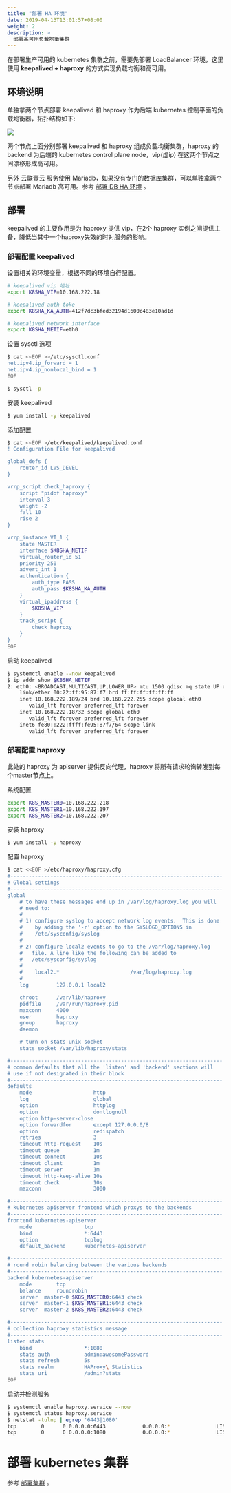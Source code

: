 ```yaml
---
title: "部署 HA 环境"
date: 2019-04-13T13:01:57+08:00
weight: 2
description: >
  部署高可用负载均衡集群
---
```


在部署生产可用的 kubernetes 集群之前，需要先部署 LoadBalancer 环境，这里使用 **keepalived + haproxy** 的方式实现负载均衡和高可用。

## 环境说明

单独拿两个节点部署 keepalived 和 haproxy 作为后端 kubernetes 控制平面的负载均衡器，拓扑结构如下:

![](../images/k8s.png)

两个节点上面分别部署 keepalived 和 haproxy 组成负载均衡集群，haproxy 的 backend 为后端的 kubernetes control plane node，vip(虚ip) 在这两个节点之间漂移形成高可用。

另外 云联壹云 服务使用 Mariadb，如果没有专门的数据库集群，可以单独拿两个节点部署 Mariadb 高可用。参考 [部署 DB HA 环境](/docs/setup/db-ha) 。

## 部署

keepalived 的主要作用是为 haproxy 提供 vip，在2个 haproxy 实例之间提供主备，降低当其中一个haproxy失效的时对服务的影响。

### 部署配置 keepalived

设置相关的环境变量，根据不同的环境自行配置。

```bash
# keepalived vip 地址
export K8SHA_VIP=10.168.222.18

# keepalived auth toke
export K8SHA_KA_AUTH=412f7dc3bfed32194d1600c483e10ad1d

# keepalived network interface
export K8SHA_NETIF=eth0
```

设置 sysctl 选项

```bash
$ cat <<EOF >>/etc/sysctl.conf
net.ipv4.ip_forward = 1
net.ipv4.ip_nonlocal_bind = 1
EOF

$ sysctl -p
```

安装 keepalived

```bash
$ yum install -y keepalived
```

添加配置

```bash
$ cat <<EOF >/etc/keepalived/keepalived.conf
! Configuration File for keepalived

global_defs {
    router_id LVS_DEVEL
}

vrrp_script check_haproxy {
    script "pidof haproxy"
    interval 3
    weight -2
    fall 10
    rise 2
}

vrrp_instance VI_1 {
    state MASTER
    interface $K8SHA_NETIF
    virtual_router_id 51
    priority 250
    advert_int 1
    authentication {
        auth_type PASS
        auth_pass $K8SHA_KA_AUTH
    }
    virtual_ipaddress {
        $K8SHA_VIP
    }
    track_script {
        check_haproxy
    }
}
EOF
```

启动 keepalived

```bash
$ systemctl enable --now keepalived
$ ip addr show $K8SHA_NETIF
2: eth0: <BROADCAST,MULTICAST,UP,LOWER_UP> mtu 1500 qdisc mq state UP qlen 1000
    link/ether 00:22:ff:95:87:f7 brd ff:ff:ff:ff:ff:ff
    inet 10.168.222.189/24 brd 10.168.222.255 scope global eth0
       valid_lft forever preferred_lft forever
    inet 10.168.222.18/32 scope global eth0
       valid_lft forever preferred_lft forever
    inet6 fe80::222:ffff:fe95:87f7/64 scope link
       valid_lft forever preferred_lft forever
```

### 部署配置 haproxy

此处的 haproxy 为 apiserver 提供反向代理，haproxy 将所有请求轮询转发到每个master节点上。

系统配置

```bash
export K8S_MASTER0=10.168.222.218
export K8S_MASTER1=10.168.222.197
export K8S_MASTER2=10.168.222.207
```

安装 haproxy

```bash
$ yum install -y haproxy
```

配置 haproxy

```bash
$ cat <<EOF >/etc/haproxy/haproxy.cfg
#---------------------------------------------------------------------
# Global settings
#---------------------------------------------------------------------
global
    # to have these messages end up in /var/log/haproxy.log you will
    # need to:
    #
    # 1) configure syslog to accept network log events.  This is done
    #    by adding the '-r' option to the SYSLOGD_OPTIONS in
    #    /etc/sysconfig/syslog
    #
    # 2) configure local2 events to go to the /var/log/haproxy.log
    #   file. A line like the following can be added to
    #   /etc/sysconfig/syslog
    #
    #    local2.*                       /var/log/haproxy.log
    #
    log         127.0.0.1 local2

    chroot      /var/lib/haproxy
    pidfile     /var/run/haproxy.pid
    maxconn     4000
    user        haproxy
    group       haproxy
    daemon

    # turn on stats unix socket
    stats socket /var/lib/haproxy/stats

#---------------------------------------------------------------------
# common defaults that all the 'listen' and 'backend' sections will
# use if not designated in their block
#---------------------------------------------------------------------
defaults
    mode                    http
    log                     global
    option                  httplog
    option                  dontlognull
    option http-server-close
    option forwardfor       except 127.0.0.0/8
    option                  redispatch
    retries                 3
    timeout http-request    10s
    timeout queue           1m
    timeout connect         10s
    timeout client          1m
    timeout server          1m
    timeout http-keep-alive 10s
    timeout check           10s
    maxconn                 3000

#---------------------------------------------------------------------
# kubernetes apiserver frontend which proxys to the backends
#---------------------------------------------------------------------
frontend kubernetes-apiserver
    mode                 tcp
    bind                 *:6443
    option               tcplog
    default_backend      kubernetes-apiserver

#---------------------------------------------------------------------
# round robin balancing between the various backends
#---------------------------------------------------------------------
backend kubernetes-apiserver
    mode        tcp
    balance     roundrobin
    server  master-0 $K8S_MASTER0:6443 check
    server  master-1 $K8S_MASTER1:6443 check
    server  master-2 $K8S_MASTER2:6443 check

#---------------------------------------------------------------------
# collection haproxy statistics message
#---------------------------------------------------------------------
listen stats
    bind                 *:1080
    stats auth           admin:awesomePassword
    stats refresh        5s
    stats realm          HAProxy\ Statistics
    stats uri            /admin?stats
EOF
```

启动并检测服务

```bash
$ systemctl enable haproxy.service --now
$ systemctl status haproxy.service
$ netstat -tulnp | egrep '6443|1080'
tcp        0      0 0.0.0.0:6443            0.0.0.0:*               LISTEN      10033/haproxy
tcp        0      0 0.0.0.0:1080            0.0.0.0:*               LISTEN      10033/haproxy
```

# 部署 kubernetes 集群

参考 [部署集群](/docs/setup/controlplane) 。
